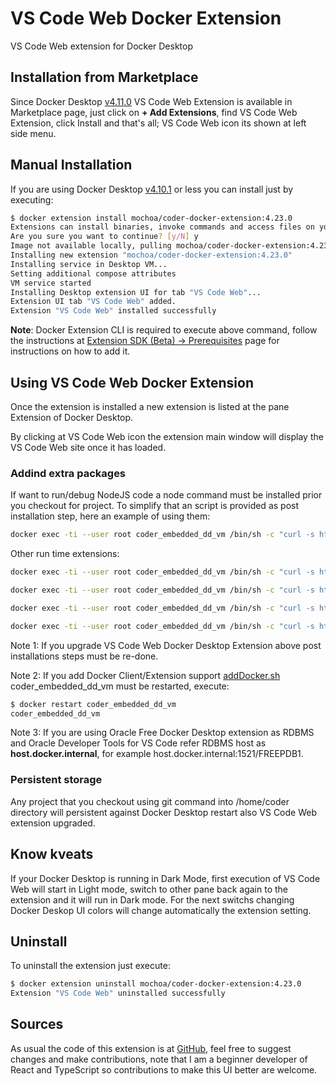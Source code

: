 # VS Code Web Docker Extension

VS Code Web extension for Docker Desktop

## Installation from Marketplace

Since Docker Desktop [v4.11.0](https://docs.docker.com/desktop/release-notes/#docker-desktop-4110) VS Code Web Extension is available in Marketplace page, just click on **+ Add Extensions**, find VS Code Web Extension, click Install and that's all; VS Code Web icon its shown at left side menu.

## Manual Installation

If you are using Docker Desktop [v4.10.1](https://docs.docker.com/desktop/release-notes/#docker-desktop-4101) or less  you can install just by executing:

```bash
$ docker extension install mochoa/coder-docker-extension:4.23.0
Extensions can install binaries, invoke commands and access files on your machine.
Are you sure you want to continue? [y/N] y
Image not available locally, pulling mochoa/coder-docker-extension:4.23.0...
Installing new extension "mochoa/coder-docker-extension:4.23.0"
Installing service in Desktop VM...
Setting additional compose attributes
VM service started
Installing Desktop extension UI for tab "VS Code Web"...
Extension UI tab "VS Code Web" added.
Extension "VS Code Web" installed successfully
```

**Note**: Docker Extension CLI is required to execute above command, follow the instructions at [Extension SDK (Beta) -> Prerequisites](https://docs.docker.com/desktop/extensions-sdk/#prerequisites) page for instructions on how to add it.

## Using VS Code Web Docker Extension

Once the extension is installed a new extension is listed at the pane Extension of Docker Desktop.

By clicking at VS Code Web icon the extension main window will display the VS Code Web site once it has loaded.

### Addind extra packages

If want to run/debug NodeJS code a node command must be installed prior you checkout for project.
To simplify that an script is provided as post installation step, here an example of using them:

```bash
docker exec -ti --user root coder_embedded_dd_vm /bin/sh -c "curl -s https://raw.githubusercontent.com/marcelo-ochoa/coder-docker-extension/main/addNodeJS.sh | bash"
```

Other run time extensions:

```bash
docker exec -ti --user root coder_embedded_dd_vm /bin/sh -c "curl -s https://raw.githubusercontent.com/marcelo-ochoa/coder-docker-extension/main/addDocker.sh | bash"
```

```bash
docker exec -ti --user root coder_embedded_dd_vm /bin/sh -c "curl -s https://raw.githubusercontent.com/marcelo-ochoa/coder-docker-extension/main/addJava.sh | bash"
```

```bash
docker exec -ti --user root coder_embedded_dd_vm /bin/sh -c "curl -s https://raw.githubusercontent.com/marcelo-ochoa/coder-docker-extension/main/addPython.sh | bash"
```

```bash
docker exec -ti --user root coder_embedded_dd_vm /bin/sh -c "curl -s https://raw.githubusercontent.com/marcelo-ochoa/coder-docker-extension/main/addOracleDevTools.sh | bash"
```

Note 1: If you upgrade VS Code Web Docker Desktop Extension above post installations steps must be re-done.

Note 2: If you add Docker Client/Extension support [addDocker.sh](https://raw.githubusercontent.com/marcelo-ochoa/coder-docker-extension/main/addDocker.sh) coder_embedded_dd_vm must be restarted, execute:

```bash
$ docker restart coder_embedded_dd_vm
coder_embedded_dd_vm
```

Note 3: If you are using Oracle Free Docker Desktop extension as RDBMS and Oracle Developer Tools for VS Code refer RDBMS host as **host.docker.internal**, for example host.docker.internal:1521/FREEPDB1.

### Persistent storage

Any project that you checkout using git command into /home/coder directory will persistent against Docker Desktop restart also VS Code Web extension upgraded.

## Know kveats

If your Docker Desktop is running in Dark Mode, first execution of VS Code Web will start in Light mode, switch to other pane back again to the extension and it will run in Dark mode. For the next switchs changing Docker Deskop UI colors will change automatically the extension setting.

## Uninstall

To uninstall the extension just execute:

```bash
$ docker extension uninstall mochoa/coder-docker-extension:4.23.0
Extension "VS Code Web" uninstalled successfully
```

## Sources

As usual the code of this extension is at [GitHub](https://github.com/marcelo-ochoa/coder-docker-extension), feel free to suggest changes and make contributions, note that I am a beginner developer of React and TypeScript so contributions to make this UI better are welcome.
